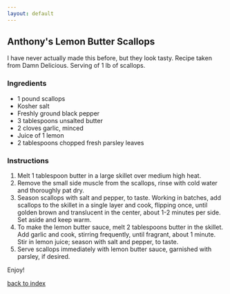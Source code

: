 ```yaml
---
layout: default
---
```


<!---
This is a comment. Note the triple dash to start, but double to end
-->

## Anthony's Lemon Butter Scallops
<!---
Put your name or github username somewhere
-->
I have never actually made this before, but they look tasty. Recipe taken from Damn Delicious. Serving of 1 lb of scallops.

### Ingredients
- 1 pound scallops
- Kosher salt
- Freshly ground black pepper
- 3 tablespoons unsalted butter
- 2 cloves garlic, minced
- Juice of 1 lemon
- 2 tablespoons chopped fresh parsley leaves

### Instructions
1. Melt 1 tablespoon butter in a large skillet over medium high heat.
2. Remove the small side muscle from the scallops, rinse with cold water and thoroughly pat dry.
3. Season scallops with salt and pepper, to taste. Working in batches, add scallops to the skillet in a single layer and cook, flipping once, until golden brown and translucent in the center, about 1-2 minutes per side. Set aside and keep warm.
4. To make the lemon butter sauce, melt 2 tablespoons butter in the skillet. Add garlic and cook, stirring frequently, until fragrant, about 1 minute. Stir in lemon juice; season with salt and pepper, to taste.
5. Serve scallops immediately with lemon butter sauce, garnished with parsley, if desired.

Enjoy!

<!--
Keep this link to return to the index
-->
[back to index](../)
